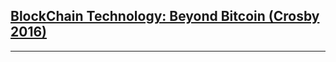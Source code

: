 [BlockChain Technology: Beyond Bitcoin (Crosby 2016)](http://scet.berkeley.edu/wp-content/uploads/AIR-2016-Blockchain.pdf)
-------------------------------------------------------------------------------
-------------------------------------------------------------------------------
